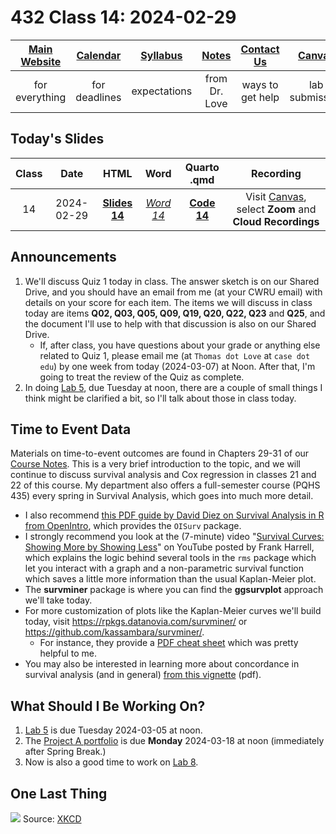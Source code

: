 # 432 Class 14: 2024-02-29

[Main Website](https://thomaselove.github.io/432-2024/) | [Calendar](https://thomaselove.github.io/432-2024/calendar.html) | [Syllabus](https://thomaselove.github.io/432-syllabus-2024/) | [Notes](https://thomaselove.github.io/432-notes/) | [Contact Us](https://thomaselove.github.io/432-2024/contact.html) | [Canvas](https://canvas.case.edu) | [Data and Code](https://github.com/THOMASELOVE/432-data) | [Sources](https://github.com/THOMASELOVE/432-classes-2024/tree/main/sources)
:-----------: | :--------------: | :----------: | :---------: | :-------------: | :-----------: | :------------: |:------:
for everything | for deadlines | expectations | from Dr. Love | ways to get help | lab submission | for downloads | to read

## Today's Slides

Class | Date | HTML | Word | Quarto .qmd | Recording
:---: | :--------: | :------: | :------: | :------: | :-------------:
14 | 2024-02-29 | **[Slides 14](https://thomaselove.github.io/432-slides-2024/slides14.html)** | *[Word 14](https://thomaselove.github.io/432-slides-2024/slides14w.docx)* | **[Code 14](https://github.com/THOMASELOVE/432-slides-2024/blob/main/slides14.qmd)** | Visit [Canvas](https://canvas.case.edu/), select **Zoom** and **Cloud Recordings**

## Announcements

1. We'll discuss Quiz 1 today in class. The answer sketch is on our Shared Drive, and you should have an email from me (at your CWRU email) with details on your score for each item. The items we will discuss in class today are items **Q02, Q03, Q05, Q09, Q19, Q20, Q22, Q23** and **Q25**, and the document I'll use to help with that discussion is also on our Shared Drive.
    - If, after class, you have questions about your grade or anything else related to Quiz 1, please email me (at `Thomas dot Love` at `case dot edu`) by one week from today (2024-03-07) at Noon. After that, I'm going to treat the review of the Quiz as complete.
2. In doing [Lab 5](https://thomaselove.github.io/432-2024/lab5.html), due Tuesday at noon, there are a couple of small things I think might be clarified a bit, so I'll talk about those in class today. 

## Time to Event Data

Materials on time-to-event outcomes are found in Chapters 29-31 of our [Course Notes](https://thomaselove.github.io/432-notes/). This is a very brief introduction to the topic, and we will continue to discuss survival analysis and Cox regression in classes 21 and 22 of this course. My department also offers a full-semester course (PQHS 435) every spring in Survival Analysis, which goes into much more detail.

- I also recommend [this PDF guide by David Diez on Survival Analysis in R from OpenIntro](https://www.openintro.org/book/surv_in_r/), which provides the `OISurv` package.
- I strongly recommend you look at the (7-minute) video "[Survival Curves: Showing More by Showing Less](https://www.youtube.com/watch?v=EoIB_Obddrk)" on YouTube posted by Frank Harrell, which explains the logic behind several tools in the `rms` package which let you interact with a graph and a non-parametric survival function which saves a little more information than the usual Kaplan-Meier plot.
- The **survminer** package is where you can find the **ggsurvplot** approach we'll take today. 
- For more customization of plots like the Kaplan-Meier curves we'll build today, visit <https://rpkgs.datanovia.com/survminer/> or <https://github.com/kassambara/survminer/>. 
    - For instance, they provide a [PDF cheat sheet](https://rpkgs.datanovia.com/survminer/survminer_cheatsheet.pdf) which was pretty helpful to me.
- You may also be interested in learning more about concordance in survival analysis (and in general) [from this vignette](https://cran.r-project.org/web/packages/survival/vignettes/concordance.pdf) (pdf).

## What Should I Be Working On?

1. [Lab 5](https://thomaselove.github.io/432-2024/lab5.html) is due Tuesday 2024-03-05 at noon.
2. The [Project A portfolio](https://thomaselove.github.io/432-2024/projA.html) is due **Monday** 2024-03-18 at noon (immediately after Spring Break.)
3. Now is also a good time to work on [Lab 8](https://thomaselove.github.io/432-2024/lab8.html).

## One Last Thing

![](https://imgs.xkcd.com/comics/goodharts_law.png)  Source: [XKCD](https://xkcd.com/2899)
